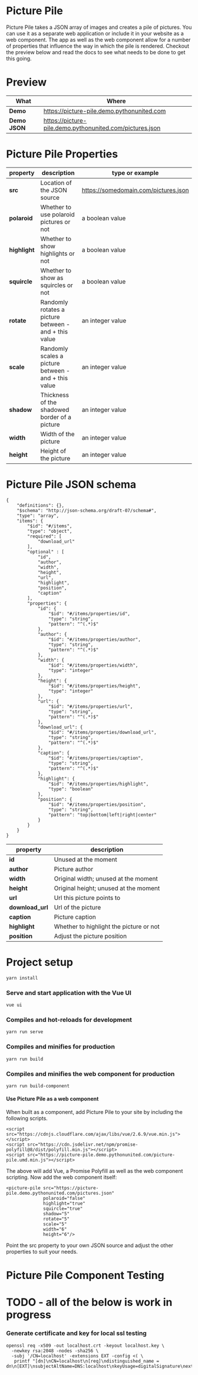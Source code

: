 # Picture Pile

Picture Pile takes a JSON array of images and creates a pile of pictures. You can use it as a separate
web application or include it in your website as a web component. The app as well as the web component
allow for a number of properties that influence the way in which the pile is rendered. Checkout the 
preview below and read the docs to see what needs to be done to get this going.

# Preview

| **What** | **Where**
|---------------|-----------------------------------------------------------
| **Demo**      | <https://picture-pile.demo.pythonunited.com>                  
| **Demo JSON** | <https://picture-pile.demo.pythonunited.com/pictures.json>    

# Picture Pile Properties

| **property** | **description** | **type or example**
|----------|-------------------------------------------------------|----------------------------------------
| **src**      | Location of the JSON source                           | https://somedomain.com/pictures.json  
| **polaroid** | Whether to use polaroid pictures or not               | a boolean value
| **highlight**| Whether to show highlights or not                     | a boolean value
| **squircle** | Whether to show as squircles or not                   | a boolean value
| **rotate**   | Randomly rotates a picture between - and + this value | an integer value
| **scale**    | Randomly scales a picture between - and + this value  | an integer value
| **shadow**   | Thickness of the shadowed border of a picture         | an integer value
| **width**    | Width of the picture                                  | an integer value
| **height**   | Height of the picture                                 | an integer value


# Picture Pile JSON schema

    {
        "definitions": {},
        "$schema": "http://json-schema.org/draft-07/schema#",
        "type": "array",
        "items": {
            "$id": "#/items",
            "type": "object",
            "required": [
                "download_url"
            ],
            "optional" : [
                "id",
                "author",
                "width",
                "height",
                "url",
                "highlight",
                "position",
                "caption"
            ],
            "properties": {
                "id": {
                    "$id": "#/items/properties/id",
                    "type": "string",
                    "pattern": "^(.*)$"
                },
                "author": {
                    "$id": "#/items/properties/author",
                    "type": "string",
                    "pattern": "^(.*)$"
                },
                "width": {
                    "$id": "#/items/properties/width",
                    "type": "integer"
                },
                "height": {
                    "$id": "#/items/properties/height",
                    "type": "integer"
                },
                "url": {
                    "$id": "#/items/properties/url",
                    "type": "string",
                    "pattern": "^(.*)$"
                },
                "download_url": {
                    "$id": "#/items/properties/download_url",
                    "type": "string",
                    "pattern": "^(.*)$"
                },
                "caption": {
                    "$id": "#/items/properties/caption",
                    "type": "string",
                    "pattern": "^(.*)$"
                },
                "highlight": {
                    "$id": "#/items/properties/highlight",
                    "type": "boolean"
                },
                "position": {
                    "$id": "#/items/properties/position",
                    "type": "string",
                    "pattern": "top|bottom|left|right|center"
                }
            }
        }
    }

| **property** | **description**
|--------------|-----------------------------------------
| **id**           | Unused at the moment
| **author**       | Picture author
| **width**        | Original width; unused at the moment
| **height**       | Original height; unused at the moment
| **url**          | Url this picture points to
| **download_url** | Url of the picture
| **caption**      | Picture caption
| **highlight**    | Whether to highlight the picture or not
| **position**     | Adjust the picture position 
    
# Project setup

    yarn install

### Serve and start application with the Vue UI

    vue ui

### Compiles and hot-reloads for development

    yarn run serve

### Compiles and minifies for production

    yarn run build

### Compiles and minifies the web component for production

    yarn run build-component

#### Use Picture Pile as a web component

When built as a component, add Picture Pile to your site by including the following scripts.


    <script src="https://cdnjs.cloudflare.com/ajax/libs/vue/2.6.9/vue.min.js"></script>
    <script src="https://cdn.jsdelivr.net/npm/promise-polyfill@8/dist/polyfill.min.js"></script>
    <script src="https://picture-pile.demo.pythonunited.com/picture-pile.umd.min.js"></script>

The above will add Vue, a Promise Polyfill as well as the web component scripting. Now add 
the web component itself:

    <picture-pile src="https://picture-pile.demo.pythonunited.com/pictures.json"
                  polaroid="false"
                  highlight="true"
                  squircle="true"
                  shadow="5"
                  rotate="5"
                  scale="5"
                  width="6"
                  height="6"/>

Point the src property to your own JSON source and adjust the other properties to suit
your needs.

# Picture Pile Component Testing

# TODO - all of the below is work in progress

### Generate certificate and key for local ssl testing

    openssl req -x509 -out localhost.crt -keyout localhost.key \
      -newkey rsa:2048 -nodes -sha256 \
      -subj '/CN=localhost' -extensions EXT -config <( \
       printf "[dn]\nCN=localhost\n[req]\ndistinguished_name = dn\n[EXT]\nsubjectAltName=DNS:localhost\nkeyUsage=digitalSignature\nextendedKeyUsage=serverAuth")
